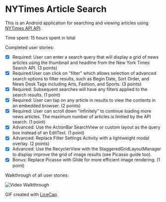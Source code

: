 # NYTimes Article Search

This is an Android application for searching and viewing articles using [NYTimes API API](http://www.nytimes.com/). 

Time spent: 15 hours spent in total

Completed user stories:

 * [x] Required: User can enter a search query that will display a grid of news articles using the thumbnail and headline from the New York Times Search API. (3 points)
 * [x] Required:User can click on "filter" which allows selection of advanced search options to filter results, such as Begin Date, Sort Order, and News Desk Tags including Arts, Fashion, and Sports. (3 points)
 * [x] Required: Subsequent searches will have any filters applied to the search results. (1 point)
 * [x] Required: User can tap on any article in results to view the contents in an embedded browser. (2 points)
 * [x] Required: User can scroll down "infinitely" to continue loading more news articles. The maximum number of articles is limited by the API search. (1 point)
 * [x] Advanced: Use the ActionBar SearchView or custom layout as the query box instead of an EditText. (1 point)
 * [x] Advanced: Replace Filter Settings Activity with a lightweight modal overlay. (2 points)
 * [x] Advanced: Use the RecyclerView with the StaggeredGridLayoutManager to display improve the grid of image results (see Picasso guide too). 
 * [x] Bonus: Replace Picasso with Glide for more efficient image rendering. (1 point)
 
Walkthrough of all user stories:

![Video Walkthrough](https://github.com/talkingkarthik/Hw2-NYTimesArticleSearch/blob/master/app/hw2NYTimes.gif)

GIF created with [LiceCap](http://www.cockos.com/licecap/).

